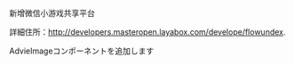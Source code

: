 新增微信小游戏共享平台

詳細住所：http://developers.masteropen.layabox.com/develope/flowundex.

AdvieImageコンポーネントを追加します



